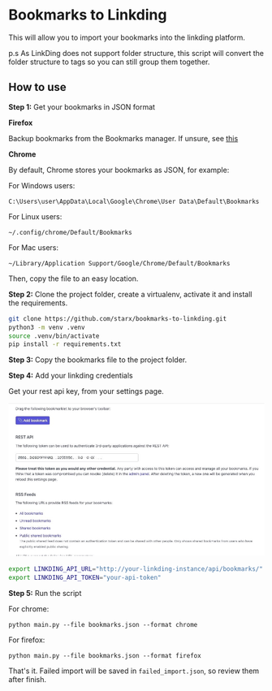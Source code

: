 # Bookmarks to Linkding

This will allow you to import your bookmarks into the linkding platform. 

p.s As LinkDing does not support folder structure, this script will convert the folder structure to tags so you can still group them together.

## How to use

**Step 1:** Get your bookmarks in JSON format

**Firefox**

Backup bookmarks from the Bookmarks manager. If unsure, see [this](https://support.mozilla.org/en-US/kb/restore-bookmarks-from-backup-or-move-them#w_manual-backup)

**Chrome**

By default, Chrome stores your bookmarks as JSON, for example:

For Windows users:

    C:\Users\user\AppData\Local\Google\Chrome\User Data\Default\Bookmarks

For Linux users:

    ~/.config/chrome/Default/Bookmarks

For Mac users:

    ~/Library/Application Support/Google/Chrome/Default/Bookmarks

Then, copy the file to an easy location.

**Step 2:** Clone the project folder, create a virtualenv, activate it and install the requirements.

```bash
git clone https://github.com/starx/bookmarks-to-linkding.git
python3 -m venv .venv
source .venv/bin/activate
pip install -r requirements.txt
```

**Step 3:** Copy the bookmarks file to the project folder.

**Step 4:** Add your linkding credentials 

Get your rest api key, from your settings page.

![linkding_rest_api_key](./repo_files/linkding_rest_api_key.jpeg)

```bash
export LINKDING_API_URL="http://your-linkding-instance/api/bookmarks/"
export LINKDING_API_TOKEN="your-api-token"
```

**Step 5:** Run the script

For chrome:

    python main.py --file bookmarks.json --format chrome

For firefox:

    python main.py --file bookmarks.json --format firefox

That's it. Failed import will be saved in `failed_import.json`, so review them after finish.
